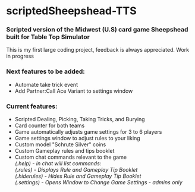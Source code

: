 # scriptedSheepshead-TTS  
### Scripted version of the Midwest (U.S) card game Sheepshead built for Table Top Simulator  

This is my first large coding project, feedback is always appreciated. Work in progress  

### Next features to be added:  
* Automate take trick event  
* Add Partner:Call Ace Variant to settings window  

### Current features:  
* Scripted Dealing, Picking, Taking Tricks, and Burying  
* Card counter for both teams  
* Game automatically adjusts game settings for 3 to 6 players  
* Game settings window to adjust rules to your liking  
* Custom model "Schrute Silver" coins  
* Custom Gameplay rules and tips booklet  
* Custom chat commands relevant to the game  
*(.help) - in chat will list commands:*  
*(.rules) - Displays Rule and Gameplay Tip Booklet*  
*(.hiderules) - Hides Rule and Gameplay Tip Booklet*  
*(.settings) - Opens Window to Change Game Settings - admins only*  
